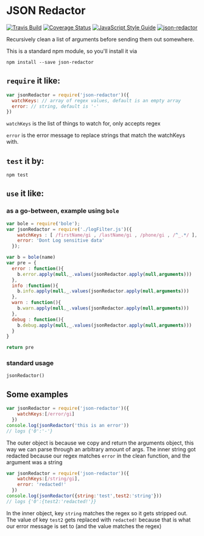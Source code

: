 # JSON Redactor

[![Travis Build](https://travis-ci.org/Nordstrom/json-redactor.svg?branch=master)](https://travis-ci.org/Nordstrom/json-redactor)
[![Coverage Status](https://coveralls.io/repos/github/Nordstrom/json-redactor/badge.svg?branch=master)](https://coveralls.io/github/Nordstrom/json-redactor?branch=master)
[![JavaScript Style Guide](https://img.shields.io/badge/code_style-standard-brightgreen.svg)](https://standardjs.com)
[![json-redactor](https://img.shields.io/npm/v/json-redactor.svg)](https://www.npmjs.com/package/json-redactor)

Recursively clean a list of arguments before sending them out somewhere.

This is a standard npm module, so you'll install it via

`npm install --save json-redactor`

## `require` it like:

```js
var jsonRedactor = require('json-redactor')({
  watchKeys: // array of regex values, default is an empty array
  error: // string, default is '-'
})
```
`watchKeys` is the list of things to watch for, only accepts regex

`error` is the error message to replace strings that match the watchKeys with.

## `test` it by:

`npm test`

## `use` it like:

### as a go-between, example using `bole`

```js
var bole = require('bole');
var jsonRedactor = require('./logFilter.js')({
    watchKeys : [ /firstName/gi , /lastName/gi , /phone/gi , /^_.*/ ],
    error: 'Dont Log sensitive data'
  });

var b = bole(name)
var pre = {
  error : function(){
    b.error.apply(null,_.values(jsonRedactor.apply(null,arguments)))
  },
  info :function(){
    b.info.apply(null,_.values(jsonRedactor.apply(null,arguments)))
  },
  warn : function(){
    b.warn.apply(null,_.values(jsonRedactor.apply(null,arguments)))
  },
  debug : function(){
    b.debug.apply(null,_.values(jsonRedactor.apply(null,arguments)))
  }
}

return pre
```

### standard usage

`jsonRedactor()`

## Some examples

```js
var jsonRedactor = require('json-redactor')({
    watchKeys:[/error/gi]
  })
console.log(jsonRedactor('this is an error'))
// logs {'0':'-'}
```
The outer object is because we copy and return the arguments object, this way we can parse through an arbitrary amount of args. The inner string got redacted because our regex matches `error` in the clean function, and the argument was a string

```js
var jsonRedactor = require('json-redactor')({
    watchKeys:[/string/gi],
    error: 'redacted!'
  })
console.log(jsonRedactor({string:'test',test2:'string'}))
// logs {'0':{test2:'redacted!'}}
```
In the inner object, key `string` matches the regex so it gets stripped out. The value of key `test2` gets replaced with `redacted!` because that is what our error message is set to (and the value matches the regex)